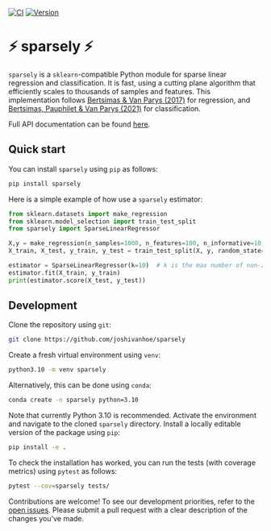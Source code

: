 [![CI](https://github.com/joshivanhoe/sparsely/actions/workflows/ci.yml/badge.svg?branch=main)](https://github.com/joshivanhoe/sparsely/actions/workflows/ci.yml)
[![Version](https://img.shields.io/pypi/v/sparsely?color=blue)](https://pypi.org/project/sparsely/)


# ⚡ sparsely ⚡
`sparsely` is a `sklearn`-compatible Python module for sparse linear regression and classification. It is fast, using a cutting plane algorithm that efficiently scales to thousands of samples and features.
This implementation follows [Bertsimas & Van Parys (2017)](https://arxiv.org/pdf/1709.10029.pdf) for regression, and [Bertsimas, Pauphilet & Van Parys (2021)](https://link.springer.com/article/10.1007/s10994-021-06085-5) for classification.

Full API documentation can be found [here](https://joshivanhoe.github.io/sparsely/).

## Quick start

You can install `sparsely` using `pip` as follows:

```bash
pip install sparsely
```

Here is a simple example of how use a `sparsely` estimator:

```python
from sklearn.datasets import make_regression
from sklearn.model_selection import train_test_split
from sparsely import SparseLinearRegressor

X,y = make_regression(n_samples=1000, n_features=100, n_informative=10, random_state=0)
X_train, X_test, y_train, y_test = train_test_split(X, y, random_state=0)

estimator = SparseLinearRegressor(k=10)  # k is the max number of non-zero coefficients
estimator.fit(X_train, y_train)
print(estimator.score(X_test, y_test))
```

## Development

Clone the repository using `git`:

```bash
git clone https://github.com/joshivanhoe/sparsely

````

Create a fresh virtual environment using `venv`:

```bash
python3.10 -m venv sparsely
```

Alternatively, this can be done using `conda`:

```bash
conda create -n sparsely python=3.10
```

Note that currently Python 3.10 is recommended.
Activate the environment and navigate to the cloned `sparsely` directory. Install a locally editable version of the package using `pip`:

```bash
pip install -e .
```

To check the installation has worked, you can run the tests (with coverage metrics) using `pytest` as follows:

```bash
pytest --cov=sparsely tests/
```

Contributions are welcome! To see our development priorities, refer to the [open issues](https://github.com/joshivanhoe/sparsely/issues).
Please submit a pull request with a clear description of the changes you've made.
